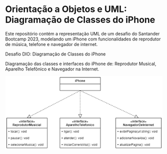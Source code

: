 # Orientação a Objetos e UML: Diagramação de Classes do iPhone
Este repositório contém a representação UML de um desafio do Santander Bootcamp 2023, modelando um iPhone com funcionalidades de reprodutor de música, telefone e navegador de internet.


Desafio DIO:  Diagramação de Classes do iPhone

Diagramação das classes e interfaces do iPhone de: Reprodutor Musical, Aparelho Telefônico e Navegador na Internet.

![preview](img/iPhone.png)

